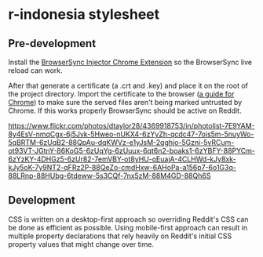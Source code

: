 # r-indonesia stylesheet

## Pre-development
Install the [BrowserSync Injector Chrome Extension](https://github.com/diagramatics/reddit-browsersync-injector) so the BrowserSync live reload can work.

After that generate a certificate (a .crt and .key) and place it on the root of the project directory. Import the certificate to the browser ([a guide for Chrome](http://stackoverflow.com/questions/7580508/getting-chrome-to-accept-self-signed-localhost-certificate)) to make sure the served files aren't being marked untrusted by Chrome. If this works properly BrowserSync should be active on Reddit.

https://www.flickr.com/photos/dtaylor28/4369918753/in/photolist-7E9YAM-8y4EsV-nmqCgx-6j5Jvk-5Hweo-nUKX4-6zYyZh-qcdc47-7ois5m-5nuyWo-5qBRTM-6zUqB2-88QpAu-dqKWVz-e1yJsM-2qghjo-5Gzni-5vRCum-ot93VT-JGtnY-86KoG5-6zUqYg-6zUuux-6qt6n2-boaks1-6zYBFY-88PYCm-6zYzKY-4DHGz5-6zUr82-7emVBY-ot8yHU-oEuajA-4CLHWd-kJy8xk-kJy5oK-7y9NT2-qFRz2P-88QeZo-cmdHxw-6AHoPa-a156p7-6o1G3q-88LRnp-88HUbg-6tdeww-5s3CQf-7nx5zM-88M4GD-88Qh6S

## Development

CSS is written on a desktop-first approach so overriding Reddit's CSS can be done as efficient as possible. Using mobile-first approach can result in multiple property declarations that rely heavily on Reddit's initial CSS property values that might change over time.

